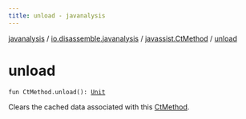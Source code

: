 ```yaml
---
title: unload - javanalysis
---
```


[javanalysis](../../index.html) / [io.disassemble.javanalysis](../index.html) / [javassist.CtMethod](index.html) / [unload](./unload.html)

# unload

`fun CtMethod.unload(): `[`Unit`](https://kotlinlang.org/api/latest/jvm/stdlib/kotlin/-unit/index.html)

Clears the cached data associated with this [CtMethod](#).

